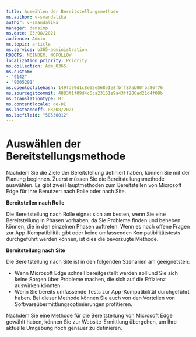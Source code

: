 ```yaml
---
title: Auswählen der Bereitstellungsmethode
ms.author: v-smandalika
author: v-smandalika
manager: dansimp
ms.date: 03/08/2021
audience: Admin
ms.topic: article
ms.service: o365-administration
ROBOTS: NOINDEX, NOFOLLOW
localization_priority: Priority
ms.collection: Adm_O365
ms.custom:
- "9142"
- "9005291"
ms.openlocfilehash: 149fd99d1c8e62e568e1e8fbff87ab00fba86f76
ms.sourcegitcommit: 4883f1f89d4c6ca23161e9a43ff206ad21d4f09b
ms.translationtype: HT
ms.contentlocale: de-DE
ms.lasthandoff: 03/08/2021
ms.locfileid: "50530012"
---
```

# <a name="determine-your-deployment-method"></a>Auswählen der Bereitstellungsmethode

Nachdem Sie die Ziele der Bereitstellung definiert haben, können Sie mit der Planung beginnen. Zuerst müssen Sie die Bereitstellungsmethode auswählen. Es gibt zwei Hauptmethoden zum Bereitstellen von Microsoft Edge für Ihre Benutzer: nach Rolle oder nach Site.

**Bereitstellen nach Rolle**

Die Bereitstellung nach Rolle eignet sich am besten, wenn Sie eine Bereitstellung in Phasen vorhaben, da Sie Probleme finden und beheben können, die in den einzelnen Phasen auftreten. Wenn es noch offene Fragen zur App-Kompatibilität gibt oder keine umfassenden Kompatibilitätstests durchgeführt werden können, ist dies die bevorzugte Methode.

**Bereitstellung nach Site**

Die Bereitstellung nach Site ist in den folgenden Szenarien am geeignetsten:
- Wenn Microsoft Edge schnell bereitgestellt werden soll und Sie sich keine Sorgen über Probleme machen, die sich auf die Effizienz auswirken könnten.
- Wenn Sie bereits umfassende Tests zur App-Kompatibilität durchgeführt haben. Bei dieser Methode können Sie auch von den Vorteilen von Softwareübermittlungsoptimierungen profitieren.

Nachdem Sie eine Methode für die Bereitstellung von Microsoft Edge gewählt haben, können Sie zur Website-Ermittlung übergehen, um Ihre aktuelle Umgebung noch genauer zu definieren.
